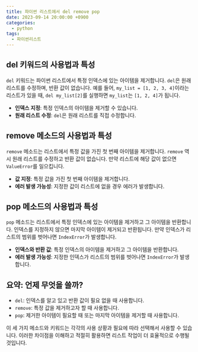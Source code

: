 ```yaml
---
title: 파이썬 리스트에서 del remove pop
date: 2023-09-14 20:00:00 +0900
categories:
  - python
tags:
  - 파이썬리스트
---
```


## del 키워드의 사용법과 특성

`del` 키워드는 파이썬 리스트에서 특정 인덱스에 있는 아이템을 제거합니다. `del`은 원래 리스트를 수정하며, 반환 값이 없습니다. 예를 들어, `my_list = [1, 2, 3, 4]`이라는 리스트가 있을 때, `del my_list[2]`를 실행하면 `my_list`는 `[1, 2, 4]`가 됩니다.

- **인덱스 지정**: 특정 인덱스의 아이템을 제거할 수 있습니다.
- **원래 리스트 수정**: `del`은 원래 리스트를 직접 수정합니다.

## remove 메소드의 사용법과 특성

`remove` 메소드는 리스트에서 특정 값을 가진 첫 번째 아이템을 제거합니다. `remove` 역시 원래 리스트를 수정하고 반환 값이 없습니다. 만약 리스트에 해당 값이 없으면 `ValueError`를 일으킵니다.

- **값 지정**: 특정 값을 가진 첫 번째 아이템을 제거합니다.
- **에러 발생 가능성**: 지정한 값이 리스트에 없을 경우 에러가 발생합니다.

## pop 메소드의 사용법과 특성

`pop` 메소드는 리스트에서 특정 인덱스에 있는 아이템을 제거하고 그 아이템을 반환합니다. 인덱스를 지정하지 않으면 마지막 아이템이 제거되고 반환됩니다. 만약 인덱스가 리스트의 범위를 벗어나면 `IndexError`가 발생합니다.

- **인덱스와 반환 값**: 특정 인덱스의 아이템을 제거하고 그 아이템을 반환합니다.
- **에러 발생 가능성**: 지정한 인덱스가 리스트의 범위를 벗어나면 `IndexError`가 발생합니다.

## 요약: 언제 무엇을 쓸까?

- `del`: 인덱스를 알고 있고 반환 값이 필요 없을 때 사용합니다.
- `remove`: 특정 값을 제거하고자 할 때 사용합니다.
- `pop`: 제거한 아이템이 필요할 때 또는 마지막 아이템을 제거할 때 사용합니다.

이 세 가지 메소드와 키워드는 각각의 사용 상황과 필요에 따라 선택해서 사용할 수 있습니다. 이러한 차이점을 이해하고 적절히 활용하면 리스트 작업이 더 효율적으로 수행될 것입니다.
